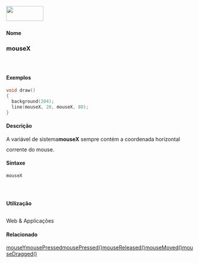 <img height="40" src="../images/1pix.gif" width="100"/>
<img height="1" src="../images/1pix.gif" width="20"/>
<img height="1" src="../images/1pix.gif" width="555"/>

#### Nome
### mouseX
<img height="25" src="../images/1pix.gif" width="1"/>

#### Exemplos

```pde
void draw() 
{ 
  background(204); 
  line(mouseX, 20, mouseX, 80); 
} 

```

#### Descrição
A variável de sistema**mouseX** sempre contém a coordenada horizontal corrente do mouse.
<img height="25" src="../images/1pix.gif" width="1"/>

#### Sintaxe
```pde
mouseX

```
<img height="25" src="../images/1pix.gif" width="1"/>

#### Utilização

	
Web & Applicações
<img height="25" src="../images/1pix.gif" width="1"/>

#### Relacionado
[mouseY](mouseY)[mousePressed](mousePressed)[mousePressed()](mousePressed_)[mouseReleased()](mouseReleased_)[mouseMoved()](mouseMoved_)[mouseDragged()](mouseDragged_)
